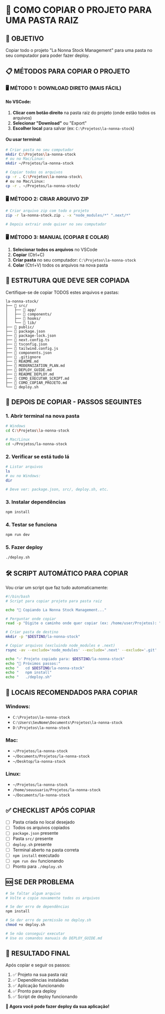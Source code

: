 # 📁 COMO COPIAR O PROJETO PARA UMA PASTA RAIZ

## 🎯 OBJETIVO
Copiar todo o projeto "La Nonna Stock Management" para uma pasta no seu computador para poder fazer deploy.

## 📋 MÉTODOS PARA COPIAR O PROJETO

### 🖥️ **MÉTODO 1: DOWNLOAD DIRETO (MAIS FÁCIL)**

#### **No VSCode:**
1. **Clicar com botão direito** na pasta raiz do projeto (onde estão todos os arquivos)
2. **Selecionar "Download"** ou "Export"
3. **Escolher local** para salvar (ex: `C:\Projetos\la-nonna-stock`)

#### **Ou usar terminal:**
```bash
# Criar pasta no seu computador
mkdir C:\Projetos\la-nonna-stock
# ou no Mac/Linux:
mkdir ~/Projetos/la-nonna-stock

# Copiar todos os arquivos
cp -r . C:\Projetos\la-nonna-stock\
# ou no Mac/Linux:
cp -r . ~/Projetos/la-nonna-stock/
```

### 🖥️ **MÉTODO 2: CRIAR ARQUIVO ZIP**

```bash
# Criar arquivo zip com todo o projeto
zip -r la-nonna-stock.zip . -x "node_modules/*" ".next/*"

# Depois extrair onde quiser no seu computador
```

### 🖥️ **MÉTODO 3: MANUAL (COPIAR E COLAR)**

1. **Selecionar todos os arquivos** no VSCode
2. **Copiar** (Ctrl+C)
3. **Criar pasta** no seu computador: `C:\Projetos\la-nonna-stock`
4. **Colar** (Ctrl+V) todos os arquivos na nova pasta

## 📂 **ESTRUTURA QUE DEVE SER COPIADA**

Certifique-se de copiar TODOS estes arquivos e pastas:

```
la-nonna-stock/
├── 📁 src/
│   ├── 📁 app/
│   ├── 📁 components/
│   ├── 📁 hooks/
│   └── 📁 lib/
├── 📁 public/
├── 📄 package.json
├── 📄 package-lock.json
├── 📄 next.config.ts
├── 📄 tsconfig.json
├── 📄 tailwind.config.js
├── 📄 components.json
├── 📄 .gitignore
├── 📄 README.md
├── 📄 MODERNIZATION_PLAN.md
├── 📄 DEPLOY_GUIDE.md
├── 📄 README_DEPLOY.md
├── 📄 COMO_EXECUTAR_SCRIPT.md
├── 📄 COMO_COPIAR_PROJETO.md
└── 📄 deploy.sh
```

## 🚀 **DEPOIS DE COPIAR - PASSOS SEGUINTES**

### 1. **Abrir terminal na nova pasta**
```bash
# Windows
cd C:\Projetos\la-nonna-stock

# Mac/Linux
cd ~/Projetos/la-nonna-stock
```

### 2. **Verificar se está tudo lá**
```bash
# Listar arquivos
ls
# ou no Windows:
dir

# Deve ver: package.json, src/, deploy.sh, etc.
```

### 3. **Instalar dependências**
```bash
npm install
```

### 4. **Testar se funciona**
```bash
npm run dev
```

### 5. **Fazer deploy**
```bash
./deploy.sh
```

## 🛠️ **SCRIPT AUTOMÁTICO PARA COPIAR**

Vou criar um script que faz tudo automaticamente:

```bash
#!/bin/bash
# Script para copiar projeto para pasta raiz

echo "🍝 Copiando La Nonna Stock Management..."

# Perguntar onde copiar
read -p "Digite o caminho onde quer copiar (ex: /home/user/Projetos): " DESTINO

# Criar pasta de destino
mkdir -p "$DESTINO/la-nonna-stock"

# Copiar arquivos (excluindo node_modules e .next)
rsync -av --exclude='node_modules' --exclude='.next' --exclude='.git' . "$DESTINO/la-nonna-stock/"

echo "✅ Projeto copiado para: $DESTINO/la-nonna-stock"
echo "📁 Próximos passos:"
echo "   cd $DESTINO/la-nonna-stock"
echo "   npm install"
echo "   ./deploy.sh"
```

## 🎯 **LOCAIS RECOMENDADOS PARA COPIAR**

### **Windows:**
- `C:\Projetos\la-nonna-stock`
- `C:\Users\SeuNome\Documents\Projetos\la-nonna-stock`
- `D:\Projetos\la-nonna-stock`

### **Mac:**
- `~/Projetos/la-nonna-stock`
- `~/Documents/Projetos/la-nonna-stock`
- `~/Desktop/la-nonna-stock`

### **Linux:**
- `~/Projetos/la-nonna-stock`
- `/home/seuusuario/Projetos/la-nonna-stock`
- `~/Documents/la-nonna-stock`

## ✅ **CHECKLIST APÓS COPIAR**

- [ ] Pasta criada no local desejado
- [ ] Todos os arquivos copiados
- [ ] `package.json` presente
- [ ] Pasta `src/` presente
- [ ] `deploy.sh` presente
- [ ] Terminal aberto na pasta correta
- [ ] `npm install` executado
- [ ] `npm run dev` funcionando
- [ ] Pronto para `./deploy.sh`

## 🆘 **SE DER PROBLEMA**

```bash
# Se faltar algum arquivo
# Volte e copie novamente todos os arquivos

# Se der erro de dependências
npm install

# Se der erro de permissão no deploy.sh
chmod +x deploy.sh

# Se não conseguir executar
# Use os comandos manuais do DEPLOY_GUIDE.md
```

## 🎉 **RESULTADO FINAL**

Após copiar e seguir os passos:
1. ✅ Projeto na sua pasta raiz
2. ✅ Dependências instaladas
3. ✅ Aplicação funcionando
4. ✅ Pronto para deploy
5. ✅ Script de deploy funcionando

**🚀 Agora você pode fazer deploy da sua aplicação!**
